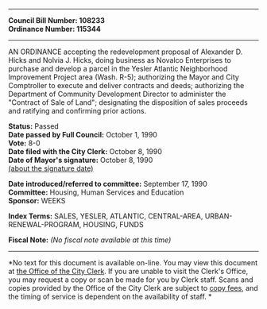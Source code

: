 * * * * *  
  
**Council Bill Number: [](#h0)[](#h2)108233**   
**Ordinance Number: 115344**  
  
* * * * *  
  
AN ORDINANCE accepting the redevelopment proposal of Alexander D. Hicks and Nolvia J. Hicks, doing business as Novalco Enterprises to purchase and develop a parcel in the Yesler Atlantic Neighborhood Improvement Project area (Wash. R-5); authorizing the Mayor and City Comptroller to execute and deliver contracts and deeds; authorizing the Department of Community Development Director to administer the "Contract of Sale of Land"; designating the disposition of sales proceeds and ratifying and confirming prior actions.  
  
**Status:** Passed   
**Date passed by Full Council:** October 1, 1990   
**Vote:** 8-0   
**Date filed with the City Clerk:** October 8, 1990   
**Date of Mayor's signature:** October 8, 1990   
[(about the signature date)](/~public/approvaldate.htm)   
  
  
**Date introduced/referred to committee:** September 17, 1990   
**Committee:** Housing, Human Services and Education   
**Sponsor:** WEEKS   
  
**Index Terms:** SALES, YESLER, ATLANTIC, CENTRAL-AREA, URBAN-RENEWAL-PROGRAM, HOUSING, FUNDS  
  
**Fiscal Note:** *(No fiscal note available at this time)*  
  
* * * * *  
  
*No text for this document is available on-line. You may view this document at [the Office of the City Clerk](http://www.seattle.gov/leg/clerk/contactUs.htm). If you are unable to visit the Clerk's Office, you may request a copy or scan be made for you by Clerk staff. Scans and copies provided by the Office of the City Clerk are subject to [copy fees](http://clerk.seattle.gov/~public/clerkfees.htm), and the timing of service is dependent on the availability of staff. *  
  
  
